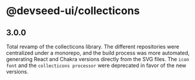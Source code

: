# @devseed-ui/collecticons

## 3.0.0
Total revamp of the collecticons library. The different repositories were centralized under a monorepo, and the build process was more automated, generating React and Chakra versions directly from the SVG files.
The `icon font` and the `collecticons processor` were deprecated in favor of the new versions.